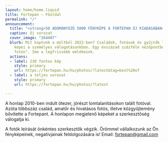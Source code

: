 ```yaml
---
layout: home/home.liquid
title: Fortepan — Főoldal
permalink: "/"
announcement:
  title: "<strong>50 ADOMÁNYOZÓ 5000 FÉNYKÉPE A FORTEPAN ÚJ KIADÁSÁBAN</strong>"
  caption: Új sorozat
  cover_image: "264407"
  blurb: Mit kaptunk a múltból 2022-ben? Családok, fotósok és gyűjtők legfontosabb
    képei a személyes válogatásunkban. Egy évszázad százféle nézőpontból, 5000 "sosemlátott
    fotón". Ime a legfrissebb emlékeink.
  actions:
  - label: 230 fontos kép
    style: primary
    url: https://fortepan.hu/hu/photos/?latest&tag=best%20of
  - label: a teljes sorozat
    style: primary
    url: https://fortepan.hu/hu/photos/?latest

---
```

A honlap 2010-ben indult ötezer, jórészt lomtalanításokon talált fotóval. Azóta többszáz család, amatőr és hivatásos fotós, illetve közgyűjtemény bővítette a Fortepant. A honlapon megjelenő képeket a szerkesztőség válogatja ki.

A fotók leírását önkéntes szerkesztők végzik. Örömmel vállalkozunk az Ön fényképeinek, negatívjainak feldolgozására is! Email: [fortepan@gmail.com](mailto:fortepan@gmail.com)